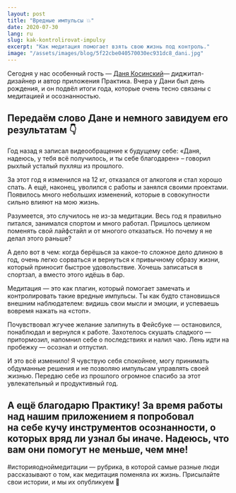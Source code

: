 ```yaml
---
layout: post
title: "Вредные импульсы 💥"
date: 2020-07-30
lang: ru
slug: kak-kontrolirovat-impulsy
excerpt: "Как медитация помогает взять свою жизнь под контроль."
image: "/assets/images/blog/5f22cbe040570030ec931dc8_dani.jpg"
---
```



Сегодня у нас особенный гость —&nbsp;[Даня Косинский](https://www.facebook.com/kosinsky)— диджитал-дизайнер и автор приложения Практика. Вчера у Дани был день рождения, и он подвёл итоги года, которые очень тесно связаны с медитацией и осознанностью.

Передаём слово Дане и немного завидуем его результатам 👇
---------------------
Год назад я записал видеообращение к будущему себе: «Даня, надеюсь, у тебя всё получилось, и ты себе благодарен» – говорил рыхлый усталый пухляш из прошлого.

За этот год я изменился на 12 кг, отказался от алкоголя и стал хорошо спать. А&nbsp;ещё, наконец, уволился с работы и занялся своими проектами. Появилось много небольших изменений, которые в совокупности сильно влияют на мою жизнь.

Разумеется, это случилось не из-за медитации. Весь год я правильно питался, занимался спортом и много работал. Пришлось целиком поменять свой лайфстайл и&nbsp;от&nbsp;многого отказаться. Но&nbsp;почему я не делал этого раньше?

А дело вот в чем: когда берёшься за какое-то сложное дело длиною в год, очень легко сорваться и вернуться к привычному образу жизни, который приносит быстрое удовольствие. Хочешь записаться в спортзал, а вместо этого идёшь в бар.

Медитация — это как плагин, который помогает замечать и контролировать такие вредные импульсы. Ты как будто становишься внешним наблюдателем: видишь свои мысли и эмоции, и успеваешь вовремя нажать на «стоп».

Почувствовал жгучее желание залипнуть в Фейсбуке — остановился, понаблюдал и&nbsp;вернулся к работе. Захотелось скушать сладкого — притормозил, напомнил себе о&nbsp;последствиях и налил чаю. Лень идти на пробежку — осознал и отпустил.

И это всё изменило! Я чувствую себя спокойнее, могу принимать обдуманные решения и не позволяю импульсам управлять своей жизнью. Передаю себе из прошлого огромное спасибо за этот увлекательный и продуктивный год.

А ещё благодарю Практику! За время работы над нашим приложением я попробовал на&nbsp;себе кучу инструментов осознанности, о которых вряд ли узнал бы иначе. Надеюсь, что вам они помогут не меньше, чем мне!
---------------------
#историяодноймедитации —&nbsp;рубрика, в которой самые разные люди рассказывают о том, как медитация поменяла их жизнь. Присылайте свои истории, и мы их опубликуем 🤗
‍
